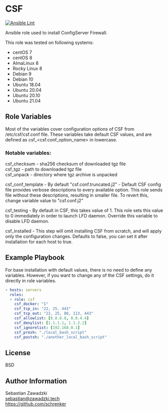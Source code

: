 CSF
=========

[![Ansible Lint](https://github.com/schrenker/csf/actions/workflows/lint.yml/badge.svg)](https://github.com/schrenker/csf/actions/workflows/lint.yml)

Ansible role used to install ConfigServer Firewall.  

This role was tested on following systems:  

- centOS 7  
- centOS 8  
- AlmaLinux 8  
- Rocky Linux 8  
- Debian 9  
- Debian 10  
- Ubuntu 18.04  
- Ubuntu 20.04  
- Ubuntu 20.10  
- Ubuntu 21.04  

Role Variables
--------------

Most of the variables cover configuration options of CSF from /etc/csf/csf.conf file. These variables take default CSF values, and are defined as csf_<csf.conf_option_name> in lowercase.  

### Notable variables:  

csf_checksum - sha256 checksum of downloaded tgz file  
csf_tgz - path to downloaded tgz file  
csf_unpack - directory where tgz archive is unpacked  

csf_conf_template - By default "csf.conf.truncated.j2" - Default CSF config file provides verbose descriptions to every available option. This role sends file without these descriptions, resulting in smaller file. To revert this, change variable value to "csf.conf.j2"  

csf_testing - By default in CSF, this takes value of 1. This role sets this value to 0 immediately in order to launch LFD daemon. Override this variable to disable LFD daemon.  

csf_installed - This step will omit installing CSF from scratch, and will apply only the configuration changes. Defaults to false, you can set it after installation for each host to true.  


Example Playbook
----------------

For base installation with default values, there is no need to define any variables. However, if you want to change any of the CSF settings, do it directly in role variables.  

``` yaml
- hosts: servers
  roles:
  - role: csf
    csf_docker: "1"
    csf_tcp_in: "22, 25, 443"
    csf_tcp_out: "22, 25, 80, 113, 443"
    csf_allowlist: [8.8.8.8, 8.8.4.4]
    csf_denylist: [1.1.1.1, 1.1.2.2]
    csf_ignorelist: [192.168.0.1]
    csf_presh: "./local_bash_script"
    csf_postsh: "./another_local_bash_script"
```

License
-------

BSD  

Author Information
------------------

Sebastian Zawadzki  
sebastian@zawadzki.tech  
https://github.com/schrenker  

